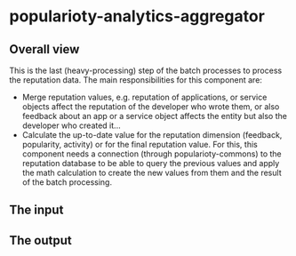 # popularioty-analytics-aggregator

## Overall view

This is the last (heavy-processing) step of the batch processes to process the reputation data.
The main responsibilities for this component are:

* Merge reputation values, e.g. reputation of applications, or service objects affect the reputation of the developer who wrote them, or also feedback about an app or a service object affects the entity but also the developer who created it...
* Calculate the up-to-date value for the reputation dimension (feedback, popularity, activity) or for the final reputation value. For this, this component needs a connection (through popularioty-commons) to the reputation database to be able to query the previous values and apply the math calculation to create the new values from them and the result of the batch processing.

## The input


## The output 


